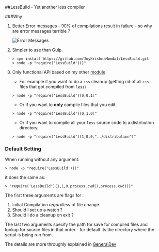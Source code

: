 ##LessBuild - Yet another less compiler


###Why

1. Better Error messages - 90% of compilations result in failure - so why are error messages terrible ?

	![Error Messages](http://i.imgur.com/mJP6zYy.png)

2. Simpler to use than Gulp.
	```
	> npm install https://github.com/JoyKrishnaMondal/LessBuild.git
	> node -p "require('LessBuild')()"
	```

3. Only functional API based on my other  [module](https://github.com/JoyKrishnaMondal/GeneralDev)

	+ For example if you want to do a `css` cleanup (getting rid of all `css` files that got compiled from `less`)
	```
	> node -p "require('LessBuild')(0,0,1)"
	```
	+ Or if you want to **only** compile files that you edit.
	```
	> node -p "require('LessBuild')(0,1,0)"
	```
	+ Or if you want to compile all your `less` source code to a distribution directory.
	```
	> node -p "require('LessBuild')(1,0,0,"../distribution")"
	```

### Default Setting
When running without any argument:
```
> node -p "require('LessBuild')()"
```
it does the same as:
 ```
> "require('LessBuild')(1,1,0,process.cwd(),process.cwd())"
```
The first three arguments are flags for :

1. Initial Compilation *regardless* of file change.
2. Should I set up a watch ? 
3. Should I do a cleanup on exit ? 

The last two arguments specify the path for save for compiled files and lookup for source files in that order - for default its the directory where the script is being run from.

The details are more throughly explained in [GeneralDev](https://github.com/JoyKrishnaMondal/GeneralDev)





